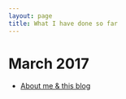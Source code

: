 ```yaml
---
layout: page
title: What I have done so far
---
```


# March 2017

- [About me & this blog](https://mreichardt95.github.io/ssyu/2017/03/26/aboutthisblog)

<!--
# March 2017
- [Take your time NZXT](http://blog.xvzf.tech/2017/03/20/timemeasurecam/)

# February 2017
- [About me & this site/blog](http://blog.xvzf.tech/2017/02/05/aboutthisblog/)
- [Migrating to GitHub pages](http://blog.xvzf.tech/2017/02/24/migratingtogithub/)
- [Adventures in EXT4 Datarecovery](http://blog.xvzf.tech/2017/02/24/datarecovery01/)
-->